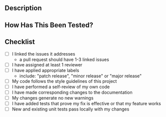 ## Description

<!--
Please include a summary of the change and which issue is fixed. 
Please also include relevant motivation and context. -->

## How Has This Been Tested?
<!--
**Note:** Please include unit tests and integration tests that cover the update.  The unit tests should be fast (ms) and the integration tests should be representative of real use cases. -->

## Checklist

- [ ] I linked the issues it addresses
  - a pull request should have 1-3 linked issues
- [ ] I have assigned at least 1 reviewer
- [ ] I have applied appropriate labels
  - include: "patch release", "minor release" or "major release"
- [ ] My code follows the style guidelines of this project
- [ ] I have performed a self-review of my own code
- [ ] I have made corresponding changes to the documentation
- [ ] My changes generate no new warnings
- [ ] I have added tests that prove my fix is effective or that my feature works
- [ ] New and existing unit tests pass locally with my changes

